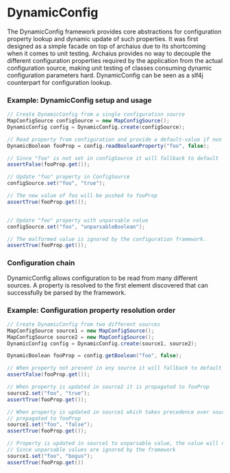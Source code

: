 # DynamicConfig

The DynamicConfig framework provides core abstractions for configuration property lookup and dynamic update of such properties. It was first designed as a simple facade on top of archaius due to its shortcoming when it comes to unit testing. Archaius provides no way to decouple the different configuration properties required by the application from the actual configuration source, making unit testing of classes consuming dynamic configuration parameters hard. DynamicConfig can be seen as a slf4j counterpart for configuration lookup.

### Example: DynamicConfig setup and usage
```java
// Create DynamicConfig from a single configuration source 
MapConfigSource configSource = new MapConfigSource();
DynamicConfig config = DynamicConfig.create(configSource);

// Read property from configuration and provide a default-value if non present.
DynamicBoolean fooProp = config.readBooleanProperty("foo", false);

// Since "foo" is not set in configSource it will fallback to default
assertFalse(fooProp.get());

// Update "foo" property in ConfigSource  
configSource.set("foo", "true");

// The new value of foo will be pushed to fooProp 
assertTrue(fooProp.get());


// Update "foo" property with unparsable value  
configSource.set("foo", "unparsableBoolean");

// The malformed value is ignored by the configuration framework. 
assertTrue(fooProp.get());
```



### Configuration chain
DynamicConfig allows configuration to be read from many different sources. A property is resolved to the first element discovered that can successfully be parsed by the framework. 
 
### Example: Configuration property resolution order
```java
// Create DynamicConfig from two different sources
MapConfigSource source1 = new MapConfigSource();
MapConfigSource source2 = new MapConfigSource();
DynamicConfig config = DynamicConfig.create(source1, source2);

DynamicBoolean fooProp = config.getBoolean("foo", false);

// When property not present in any source it will fallback to default value
assertFalse(fooProp.get());

// When property is updated in source2 it is propagated to fooProp
source2.set("foo", "true");
assertTrue(fooProp.get());

// When property is updated in source1 which takes precedence over source 2 it is 
// propagated to fooProp
source1.set("foo", "false");
assertTrue(fooProp.get());

// Property is updated in source1 to unparsable value, the value will not change in fooProp
// Since unparsable values are ignored by the framework
source1.set("foo", "bogus");
assertTrue(fooProp.get())
```




